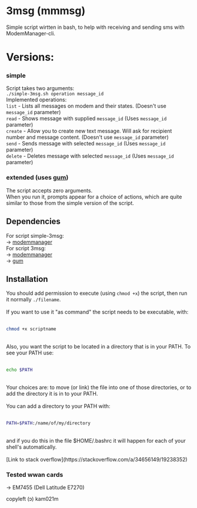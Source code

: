 
  

# 3msg (mmmsg)

Simple script wirtten in bash, to help with receiving and sending sms with ModemManager-cli.

 # Versions:    
### simple
Script takes two arguments: <br>
`./simple-3msg.sh operation message_id` <br>
Implemented operations: <br>
`list` - Lists all messages on modem and their states. (Doesn't use `message_id` parameter) <br>
`read` - Shows message with supplied `message_id` (Uses `message_id` parameter) <br>
`create` - Allow you to create new text message. Will ask for recipient number and message content.  (Doesn't use `message_id` parameter) <br>
`send` - Sends message with selected `message_id` (Uses `message_id` parameter) <br>
`delete` - Deletes message with selected `message_id` (Uses `message_id` parameter) <br>
### extended (uses [gum](https://github.com/charmbracelet/gum))
The script accepts zero arguments. <br>
When you run it, prompts appear for a choice of actions, which are quite similar to those from the simple version of the script. <br>
## Dependencies
For script simple-3msg: <br>
-> [modemmanager](https://github.com/freedesktop/ModemManager) <br>
For script 3msg: <br>
-> [modemmanager](https://github.com/freedesktop/ModemManager) <br>
-> [gum](https://github.com/charmbracelet/gum) <br>

## Installation
You should add permission to execute (using `chmod +x`) the script, then run it normally `./filename`. <br>
<br>
If you want to use it "as command" the script needs to be executable, with: <br>
<br>

```bash
chmod +x scriptname
```

<br>
Also, you want the script to be located in a directory that is in your PATH. To see your PATH use: <br>
<br>

```bash
echo $PATH
```

<br>
Your choices are: to move (or link) the file into one of those directories, or to add the directory it is in to your PATH.<br>
<br>
You can add a directory to your PATH with:<br>
<br>

```bash
PATH=$PATH:/name/of/my/directory
```

<br>
and if you do this in the file $HOME/.bashrc it will happen for each of your shell's automatically.<br>
<br>
[Link to stack overflow](https://stackoverflow.com/a/34656149/19238352) <br>

### Tested wwan cards
-> EM7455 (Dell Latitude E7270) <br>

copyleft (ɔ) kam021m<br>

